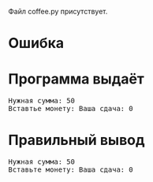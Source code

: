 Файл coffee.py присутствует.
# Ошибка
# Программа выдаёт
<pre>
Нужная сумма: 50
Вставтье монету: Ваша сдача: 0
</pre>
# Правильный вывод
<pre>Нужная сумма: 50
Вставьте монету: Ваша сдача: 0
</pre>
